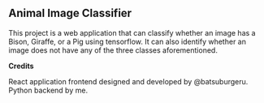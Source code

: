 Animal Image Classifier
-----------------
This project is a web application that can classify whether an image has a Bison, Giraffe, or a Pig using tensorflow.
It can also identify whether an image does not have any of the three classes aforementioned.

**Credits**

React application frontend designed and developed by @batsuburgeru.
Python backend by me.
